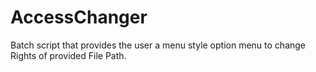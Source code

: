 # AccessChanger
Batch script that provides the user a menu style option menu to change Rights of provided File Path.
